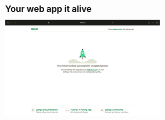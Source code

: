 # Your web app it alive

<!-- IMAGE
Caption: Screen 1
ID: screen_1
Alt text: 
Author: 
Attribution: 
Placeholder: TRUE  
--> 

![IMAGE](figures/screen1.png)

<!-- END IMAGE -->

